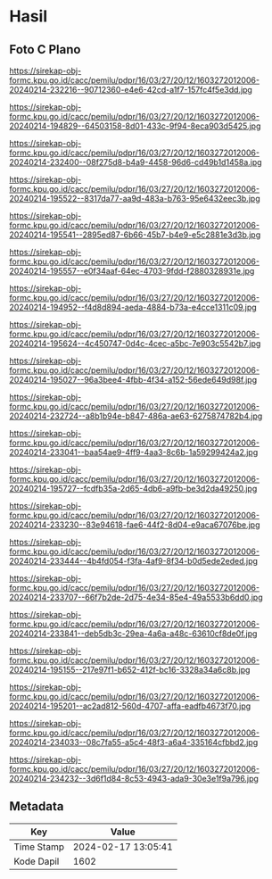 # Hasil

## Foto C Plano

https://sirekap-obj-formc.kpu.go.id/cacc/pemilu/pdpr/16/03/27/20/12/1603272012006-20240214-232216--90712360-e4e6-42cd-a1f7-157fc4f5e3dd.jpg

https://sirekap-obj-formc.kpu.go.id/cacc/pemilu/pdpr/16/03/27/20/12/1603272012006-20240214-194829--64503158-8d01-433c-9f94-8eca903d5425.jpg

https://sirekap-obj-formc.kpu.go.id/cacc/pemilu/pdpr/16/03/27/20/12/1603272012006-20240214-232400--08f275d8-b4a9-4458-96d6-cd49b1d1458a.jpg

https://sirekap-obj-formc.kpu.go.id/cacc/pemilu/pdpr/16/03/27/20/12/1603272012006-20240214-195522--8317da77-aa9d-483a-b763-95e6432eec3b.jpg

https://sirekap-obj-formc.kpu.go.id/cacc/pemilu/pdpr/16/03/27/20/12/1603272012006-20240214-195541--2895ed87-6b66-45b7-b4e9-e5c2881e3d3b.jpg

https://sirekap-obj-formc.kpu.go.id/cacc/pemilu/pdpr/16/03/27/20/12/1603272012006-20240214-195557--e0f34aaf-64ec-4703-9fdd-f2880328931e.jpg

https://sirekap-obj-formc.kpu.go.id/cacc/pemilu/pdpr/16/03/27/20/12/1603272012006-20240214-194952--f4d8d894-aeda-4884-b73a-e4cce1311c09.jpg

https://sirekap-obj-formc.kpu.go.id/cacc/pemilu/pdpr/16/03/27/20/12/1603272012006-20240214-195624--4c450747-0d4c-4cec-a5bc-7e903c5542b7.jpg

https://sirekap-obj-formc.kpu.go.id/cacc/pemilu/pdpr/16/03/27/20/12/1603272012006-20240214-195027--96a3bee4-4fbb-4f34-a152-56ede649d98f.jpg

https://sirekap-obj-formc.kpu.go.id/cacc/pemilu/pdpr/16/03/27/20/12/1603272012006-20240214-232724--a8b1b94e-b847-486a-ae63-6275874782b4.jpg

https://sirekap-obj-formc.kpu.go.id/cacc/pemilu/pdpr/16/03/27/20/12/1603272012006-20240214-233041--baa54ae9-4ff9-4aa3-8c6b-1a59299424a2.jpg

https://sirekap-obj-formc.kpu.go.id/cacc/pemilu/pdpr/16/03/27/20/12/1603272012006-20240214-195727--fcdfb35a-2d65-4db6-a9fb-be3d2da49250.jpg

https://sirekap-obj-formc.kpu.go.id/cacc/pemilu/pdpr/16/03/27/20/12/1603272012006-20240214-233230--83e94618-fae6-44f2-8d04-e9aca67076be.jpg

https://sirekap-obj-formc.kpu.go.id/cacc/pemilu/pdpr/16/03/27/20/12/1603272012006-20240214-233444--4b4fd054-f3fa-4af9-8f34-b0d5ede2eded.jpg

https://sirekap-obj-formc.kpu.go.id/cacc/pemilu/pdpr/16/03/27/20/12/1603272012006-20240214-233707--66f7b2de-2d75-4e34-85e4-49a5533b6dd0.jpg

https://sirekap-obj-formc.kpu.go.id/cacc/pemilu/pdpr/16/03/27/20/12/1603272012006-20240214-233841--deb5db3c-29ea-4a6a-a48c-63610cf8de0f.jpg

https://sirekap-obj-formc.kpu.go.id/cacc/pemilu/pdpr/16/03/27/20/12/1603272012006-20240214-195155--217e97f1-b652-412f-bc16-3328a34a6c8b.jpg

https://sirekap-obj-formc.kpu.go.id/cacc/pemilu/pdpr/16/03/27/20/12/1603272012006-20240214-195201--ac2ad812-560d-4707-affa-eadfb4673f70.jpg

https://sirekap-obj-formc.kpu.go.id/cacc/pemilu/pdpr/16/03/27/20/12/1603272012006-20240214-234033--08c7fa55-a5c4-48f3-a6a4-335164cfbbd2.jpg

https://sirekap-obj-formc.kpu.go.id/cacc/pemilu/pdpr/16/03/27/20/12/1603272012006-20240214-234232--3d6f1d84-8c53-4943-ada9-30e3e1f9a796.jpg


## Metadata

| Key        | Value               |
| ---------- | ------------------- |
| Time Stamp | 2024-02-17 13:05:41 |
| Kode Dapil | 1602                |



